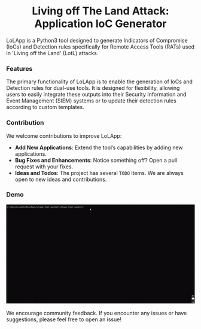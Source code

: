 <h1 align="center">Living off The Land Attack: Application IoC Generator</h1>

LoLApp is a Python3 tool designed to generate Indicators of Compromise (IoCs) and Detection rules specifically for Remote Access Tools (RATs) used in 'Living off the Land' (LotL) attacks.

### Features

The primary functionality of LoLApp is to enable the generation of IoCs and Detection rules for dual-use tools. It is designed for flexibility, allowing users to easily integrate these outputs into their Security Information and Event Management (SIEM) systems or to update their detection rules according to custom templates.

### Contribution

We welcome contributions to improve LoLApp:

* **Add New Applications**: Extend the tool’s capabilities by adding new applications.
* **Bug Fixes and Enhancements**: Notice something off? Open a pull request with your fixes.
* **Ideas and Todos**: The project has several `TODO` items. We are always open to new ideas and contributions.

### Demo

[![LoLApp Demo](https://github.com/VedikaBang/lolapp-tool/blob/master/giif.gif?raw=true)](https://github.com/VedikaBang/lolapp-tool/blob/master/demop1.mp4)

We encourage community feedback. If you encounter any issues or have suggestions, please feel free to open an issue!


